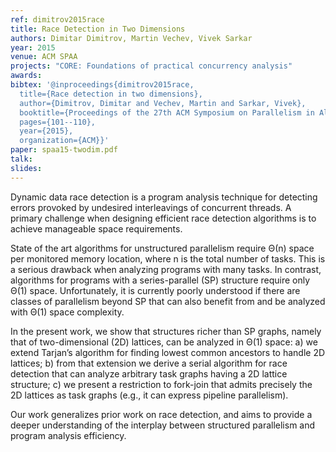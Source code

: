 ```yaml
---
ref: dimitrov2015race
title: Race Detection in Two Dimensions
authors: Dimitar Dimitrov, Martin Vechev, Vivek Sarkar       
year: 2015
venue: ACM SPAA
projects: "CORE: Foundations of practical concurrency analysis"
awards:
bibtex: '@inproceedings{dimitrov2015race,
  title={Race detection in two dimensions},
  author={Dimitrov, Dimitar and Vechev, Martin and Sarkar, Vivek},
  booktitle={Proceedings of the 27th ACM Symposium on Parallelism in Algorithms and Architectures},
  pages={101--110},
  year={2015},
  organization={ACM}}'
paper: spaa15-twodim.pdf
talk: 
slides: 
---
```


Dynamic data race detection is a program analysis technique for detecting errors provoked by undesired interleavings of concurrent threads. A primary challenge when designing efficient race detection algorithms is to achieve manageable space requirements.

State of the art algorithms for unstructured parallelism require Θ(n) space per monitored memory location, where n is the total number of tasks. This is a serious drawback when analyzing programs with many tasks. In contrast, algorithms for programs with a series-parallel (SP) structure require only Θ(1) space. Unfortunately, it is currently poorly understood if there are classes of parallelism beyond SP that can also
benefit from and be analyzed with Θ(1) space complexity.

In the present work, we show that structures richer than SP graphs, namely that of two-dimensional (2D) lattices, can be analyzed in Θ(1) space: a) we extend Tarjan’s algorithm for finding lowest common ancestors to handle 2D lattices; b) from that extension we derive a serial algorithm for race detection that can analyze arbitrary task graphs having a 2D lattice structure; c) we present a restriction to fork-join that admits precisely the 2D lattices as task graphs (e.g., it can express pipeline parallelism).

Our work generalizes prior work on race detection, and aims to provide a deeper understanding of the interplay between structured parallelism and program analysis efficiency.